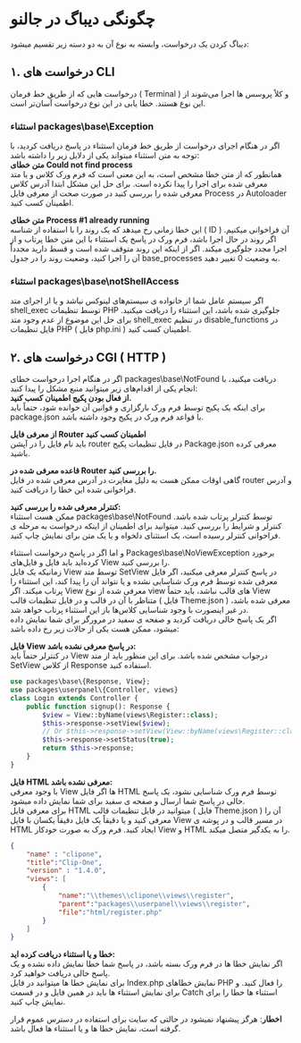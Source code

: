 # چگونگی دیباگ در جالنو
دیباگ کردن یک درخواست، وابسته به نوع آن به دو دسته زیر تقسیم میشود:

## ۱. درخواست های CLI
درخواست هایی که از طریق خط فرمان ( Terminal ) و کلاً پروسس ها اجرا می‌شوند از این نوع هستند. خطا یابی در این نوع درخواست آسان‌تر است.

### استثناء packages\base\Exception
اگر در هنگام اجرای درخواست از طریق خط فرمان استثناء در پاسخ دریافت کردید، با توجه به متن استثناء میتواند یکی از دلایل زیر را داشته باشد:   
__متن خطای Could not find process__   
همانطور که از متن خطا مشخص است، به این معنی است که فرم ورک کلاس و یا متد معرفی شده برای اجرا را پیدا نکرده است. برای حل این مشکل ابتدا آدرس کلاس معرفی شده را بررسی کنید در صورت صحت از معرفی فایل Process در Autoloader اطمینان کسب کنید.

__متن خطای Process #1 already running__   
این خطا زمانی رخ میدهد که یک روند را با استفاده از شناسه ( ID ) آن فراخوانی میکنیم. اگر روند در حال اجرا باشد، فرم ورک در پاسخ یک استثناء با این متن خطا پرتاب و از اجرا مجدد جلوگیری میکند. اگر از اینکه این روند متوقف شده است و قسط دارید مجدداً آن را اجرا کنید، وضعیت روند را در جدول base_processes به وضعیت 0 تغییر دهید.

### استثناء packages\base\notShellAccess
اگر سیستم عامل شما از خانواده ی سیستم‌های لینوکس نباشد و یا از اجرای متد shell_exec توسط تنظیمات PHP جلوگیری شده باشد، این استثناء را دریافت میکنید.
برای حل این موضوع از عدم وجود متد shell_exec در تنظیم disable_functions در فایل تنظیمات PHP ( فایل php.ini ) اطمینان کسب کنید.

## ۲. درخواست های CGI ( HTTP )
اگر در هنگام اجرا درخواست خطای packages\base\NotFound دریافت میکنید، با انجام یکی از اقدام‌های زیر میتوانید منبع مشکل را پیدا کنید:   
__از فعال بودن پکیج اطمینان کسب کنید.__   
برای اینکه یک پکیج توسط فرم ورک بارگزاری و قوانین آن خوانده شود، حتماً باید package.json با قواعد فرم ورک در پکیج وجود داشته باشد.   

__از معرفی فایل Router اطمینان کسب کنید__   
باید نام فایل را در آپشن router در فایل تنظیمات پکیج Package.json معرفی کرده باشید.   

__قاعده معرفی شده در Router را بررسی کنید.__    
گاهی اوقات ممکن هست به دلیل مغایرت در آدرس معرفی شده در فایل router و آدرس فراخوانی شده این خطا را دریافت کنید.   

__کنترلر معرفی شده را بررسی کنید:__   
ممکن هست استثناء packages\base\NotFound توسط کنترلر پرتاب شده باشد. کنترلر و شرایط را بررسی کنید.
میتوانید برای اطمینان از اینکه درخواست به مرحله ی فراخوانی کنترلر رسیده است، یک استثنای دلخواه و یا یک متن برای نمایش چاپ کنید.

و اما اگر در پاسخ درخواست استثناء Packages\base\NoViewException برخورد کرده‌اید باید فایل‌ و فایل‌های View را بررسی کنید.   
زمانیکه یک فایل View توسط متد SetView در پاسخ کنترلر معرفی میکنید، اگر فایل معرفی شده توسط فرم ورک شناسایی نشده و یا نتواند آن را پیدا کند، این استثناء را پرتاب میکند.
اگر View معرفی شده از نوع view های قالب نباشد، باید حتماً View متناظر با آن در قالب و در فایل تنظیمات قالب ( فایل Theme.json ) معرفی شده باشد، در غیر اینصورت با وجود شناسایی کلاس‌ها باز این استثناء پرتاب خواهد شد.   
اگر یک پاسخ خالی دریافت کردید و صفحه ی سفید در مرورگر برای شما نمایش داده میشود، ممکن هست یکی از حالات زیر رخ داده باشد:

__فایل‌ View در پاسخ معرفی نشده باشد:__   
در کنترلر حتماً باید View درجواب مشخص شده باشد. برای این منظور باید از متد SetView از کلاس Response استفاده کنید.

```php
use packages\base\{Response, View};
use packages\userpanel\{Controller, views}
class Login extends Controller {
	public function signup(): Response {
		$view = View::byName(views\Register::class);
		$this->response->setView($view);
		// Or $this->response->setView(View::byName(views\Register::class));
		$this->response->setStatus(true);
		return $this->response;
	}
}
```

__فایل HTML معرفی نشده باشد:__   
با وجود معرفی View ها اگر فایل HTML توسط فرم ورک شناسایی نشود، یک پاسخ خالی در پاسخ شما ارسال و صفحه ی سفید برای شما نمایش داده میشود.    
برای معرفی فایل HTML میتوانید در فایل تنظیمات قالب ( فایل Theme.json ) آن را معرفی کنید و یا دقیقاً یک فایل دقیقاً یکسان با فایل View در مسیر قالب و در پوشه ی HTML ایجاد کنید. فرم ورک به صورت خودکار View و HTML را به یکدگیر متصل میکند.

```json
{
	"name" : "clipone",
	"title":"Clip-One",
	"version" : "1.4.0",
	"views": [
		{
			"name":"\\themes\\clipone\\views\\register",
			"parent":"packages\\userpanel\\views\\register",
			"file":"html/register.php"
		}
	]
}
```

__خطا و یا استثناء دریافت کرده اید:__   
اگر نمایش خطا ها در فرم ورک بسته باشد، در پاسخ شما خطا نمایش داده نشده و یک پاسخ خالی دریافت خواهید کرد.   
برای نمایش خطا ها میتوانید در فایل Index.php نمایش خطاهای PHP را فعال کنید. و برای نمایش استثناء ها باید در همین فایل و در قسمت Catch استثناء ها خطا را برای نمایش چاپ کنید.

**اخطار**: هرگز پیشنهاد نمیشود در حالتی که سایت برای استفاده در دسترس عموم قرار گرفته است، نمایش خطا ها و یا استثناء ها فعال باشد.
